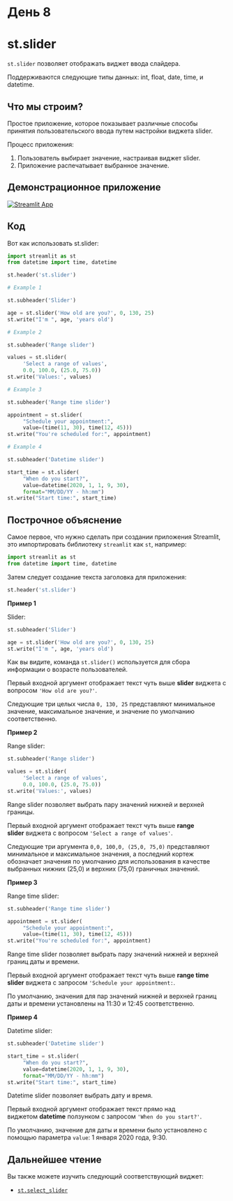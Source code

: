 # День 8

# **st.slider**

`st.slider` позволяет отображать виджет ввода слайдера.

Поддерживаются следующие типы данных: int, float, date, time, и datetime.

## **Что мы строим?**

Простое приложение, которое показывает различные способы принятия пользовательского ввода путем настройки виджета slider.

Процесс приложения:

1. Пользователь выбирает значение, настраивая виджет slider.
2. Приложение распечатывает выбранное значение.

## **Демонстрационное приложение**

[![Streamlit App](https://static.streamlit.io/badges/streamlit_badge_black_white.svg)](https://share.streamlit.io/dataprofessor/st.slider/)

## **Код**

Вот как использовать st.slider:

```python
import streamlit as st
from datetime import time, datetime

st.header('st.slider')

# Example 1

st.subheader('Slider')

age = st.slider('How old are you?', 0, 130, 25)
st.write("I'm ", age, 'years old')

# Example 2

st.subheader('Range slider')

values = st.slider(
     'Select a range of values',
     0.0, 100.0, (25.0, 75.0))
st.write('Values:', values)

# Example 3

st.subheader('Range time slider')

appointment = st.slider(
     "Schedule your appointment:",
     value=(time(11, 30), time(12, 45)))
st.write("You're scheduled for:", appointment)

# Example 4

st.subheader('Datetime slider')

start_time = st.slider(
     "When do you start?",
     value=datetime(2020, 1, 1, 9, 30),
     format="MM/DD/YY - hh:mm")
st.write("Start time:", start_time)

```

## **Построчное объяснение**

Самое первое, что нужно сделать при создании приложения Streamlit, это импортировать библиотеку `streamlit` как `st`, например:

```python
import streamlit as st
from datetime import time, datetime
```

Затем следует создание текста заголовка для приложения:

```python
st.header('st.slider')
```

**Пример 1**

Slider:


```python
st.subheader('Slider')

age = st.slider('How old are you?', 0, 130, 25)
st.write("I'm ", age, 'years old')
```

Как вы видите, команда `st.slider()` используется для сбора информации о возрасте пользователей.

Первый входной аргумент отображает текст чуть выше **slider** виджета с вопросом `'How old are you?'`.

Следующие три целых числа `0, 130, 25` представляют минимальное значение, максимальное значение, и значение по умолчанию соответственно.

**Пример 2**

Range slider:

```python
st.subheader('Range slider')

values = st.slider(
     'Select a range of values',
     0.0, 100.0, (25.0, 75.0))
st.write('Values:', values)
```

Range slider позволяет выбрать пару значений нижней и верхней границы.

Первый входной аргумент отображает текст чуть выше **range slider** виджета с вопросом `'Select a range of values'`.

Следующие три аргумента `0,0, 100,0, (25,0, 75,0)` представляют минимальное и максимальное значения, а последний кортеж обозначает значения по умолчанию для использования в качестве выбранных нижних (25,0) и верхних (75,0) граничных значений.

**Пример 3**

Range time slider:

```python
st.subheader('Range time slider')

appointment = st.slider(
     "Schedule your appointment:",
     value=(time(11, 30), time(12, 45)))
st.write("You're scheduled for:", appointment)
```

Range time slider позволяет выбрать пару значений нижней и верхней границ даты и времени.

Первый входной аргумент отображает текст чуть выше **range time slider** виджета с запросом `'Schedule your appointment:`.

По умолчанию, значения для пар значений нижней и верхней границ даты и времени установлены на 11:30 и 12:45 соответственно.

**Пример 4**

Datetime slider:

```python
st.subheader('Datetime slider')

start_time = st.slider(
     "When do you start?",
     value=datetime(2020, 1, 1, 9, 30),
     format="MM/DD/YY - hh:mm")
st.write("Start time:", start_time)
```

Datetime slider позволяет выбрать дату и время.

Первый входной аргумент отображает текст прямо над виджетом **datetime** ползунком с запросом `'When do you start?'`.

По умолчанию, значение для даты и времени было установлено с помощью параметра `value`: 1 января 2020 года, 9:30.

## **Дальнейшее чтение**

Вы также можете изучить следующий соответствующий виджет:

- [`st.select_slider`](https://docs.streamlit.io/library/api-reference/widgets/st.select_slider)
